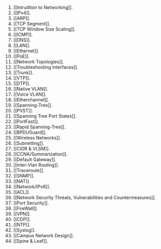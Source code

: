 1)  [[Intrudtion to Networking]].
2) [[IPv4]].
3) [[ARP]].
4) [[TCP Segment]].
5) [[TCP Window Size Scaling]].
6) [[ICMP]].
7) [[DNS]].
8) [[LAN]].
9) [[Ethernet]].
10) [[PoE]].
11) [[Network Topologies]].
12) [[Troubleshooting Interfaces]].
13) [[Trunk]].
14) [[VTP]].
15) [[DTP]].
16) [[Native VLAN]].
17) [[Voice VLAN]].
18) [[Etherchannel]].
19) [[Spanning-Tree]].
20) [[PVST]].
21) [[Spanning Tree Port States]].
22) [[PortFast]].
23) [[Rapid Spanning-Tree]].
24) [[BPDUGuard]].
25) [[Wireless Networks]].
26) [[Subnetting]].
27) [[CIDR & VLSM]].
28) [[CCNA/Summarization]].
29) [[Default Gateway]].
30) [[inter-Vlan Routing]].
31) [[Traceroute]].
32) [[SNMP]].
33) [[NAT]].
34) [[Network/IPv6]].
35) [[ACL]].
36) [[Network Security Threats, Vulnerabilities and Countermeasures]].
37) [[Port Security]].
38) [[FireWall]].
39) [[VPN]].
40) [[CDP]].
41) [[NTP]].
42) [[Syslog]].
43) [[Campus Network Design]].
44) [[Spine & Leaf]].

